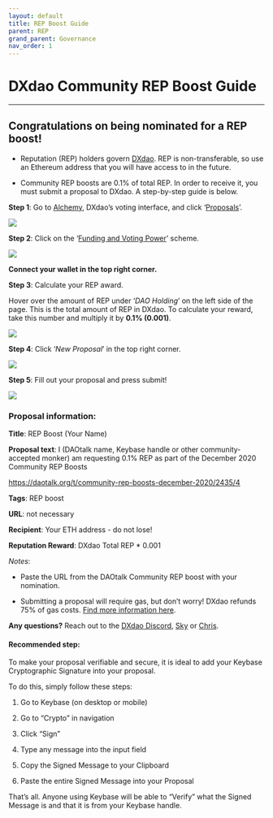 ```yaml
---
layout: default
title: REP Boost Guide
parent: REP
grand_parent: Governance
nav_order: 1
---
```


# DXdao Community REP Boost Guide

___

## Congratulations on being nominated for a REP boost!
    
-   Reputation (REP) holders govern [DXdao](https://ipfs.io/ipfs/QmfGgQYwL4ZrXLVshYuwH2WHeSvPFQCDXeYTzPPFReCJqJ). REP is non-transferable, so use an Ethereum address that you will have access to in the future.
    
-   Community REP boosts are 0.1% of total REP. In order to receive it, you must submit a proposal to DXdao. A step-by-step guide is below.
  
**Step 1**: Go to [Alchemy](https://alchemy.daostack.io/dao/0x519b70055af55a007110b4ff99b0ea33071c720a), DXdao’s voting interface, and click ‘[Proposals](https://alchemy.daostack.io/dao/0x519b70055af55a007110b4ff99b0ea33071c720a/schemes)’.

[![](https://lh6.googleusercontent.com/0jA1TTxylT3Cr9t3sFj4TARkMRXbbrJcz1lntrdZ0HaalUMov-yg_q7VDDcupTOeZVPnR7hS3wS0k8B662wXNW5UPbqqh1D3c1wZedtv47Gvr0OBINAzfeTvXfT5a8nr_3Bj6QBp)](https://alchemy.daostack.io/dao/0x519b70055af55a007110b4ff99b0ea33071c720a/schemes)


**Step 2**: Click on the ‘[Funding and Voting Power](https://alchemy.daostack.io/dao/0x519b70055af55a007110b4ff99b0ea33071c720a/scheme/0x28d5c82734905e9708c4d1332ba6d4753ac04836a4fcf4c5451c2dc5d5d76237)’ scheme.
  

[![](https://lh3.googleusercontent.com/mTYOgQ053mG205ViLr1W-kPD4t99iod2HXZ5aFPXrpZG-q3OkR8D18pEcMzWHfe55_64PqX1-y141ySzrY8qrL0zKskJICb1RKvKKqgjO65wDRkb2j0yOHgOJ3y3StVMNyipLN_K)](https://alchemy.daostack.io/dao/0x519b70055af55a007110b4ff99b0ea33071c720a/scheme/0x28d5c82734905e9708c4d1332ba6d4753ac04836a4fcf4c5451c2dc5d5d76237)

**Connect your wallet in the top right corner.**

**Step 3**: Calculate your REP award.

Hover over the amount of REP under ‘*DAO Holding*’ on the left side of the page. This is the total amount of REP in DXdao. To calculate your reward, take this number and multiply it by **0.1% (0.001)**.

![](https://lh4.googleusercontent.com/PpRh8R3hvQ5_X5LwdDNSFTr0LUxezd-JwvdmstrrWdbY8gd2zeg2o-hbh1LBHbge7jYwX9pnKlgcjw-6fsva6SVA84qoxIKM-L7bGgb72smQdUJa5fj6BzbpQlmPuRSkXjAt291B)

  
  

**Step 4**: Click ‘*New Proposal*’ in the top right corner.

![](https://lh4.googleusercontent.com/nS-uoYHe6f9xZslEBJJaYnHA8aZS9WXaO-Br4aYJU1gOPHpIGH_V-qBEpk_xG-1FWu22mJstMvJxPFsQpm4x1cW9QjUSXdYNNNci0J4BmilZjcrVsqmCF5tPI6GsTBE5-i71xOP5)

  

**Step 5**: Fill out your proposal and press submit!

![](https://lh3.googleusercontent.com/qliDiK6FnMM7hMgj1LgQcxTrnAGzAcGaFDn-w1c--_WUvguZwiiIr6miLoYtE0sikjXUm2x5Esfs337VEx2YXy3jDOpzYIEmPLcv3nvJV7MqX0Nk9S-heRk_NNmO4NaCjXtRk04b)


### Proposal information:

**Title**: REP Boost (Your Name)

**Proposal text**: I (DAOtalk name, Keybase handle or other community-accepted monker) am requesting 0.1% REP as part of the December 2020 Community REP Boosts

https://daotalk.org/t/community-rep-boosts-december-2020/2435/4

**Tags**: REP boost

**URL**: not necessary

**Recipient**: Your ETH address - do not lose!

**Reputation Reward**: DXdao Total REP * 0.001

*Notes*:

-   Paste the URL from the DAOtalk Community REP boost with your nomination.
    
-   Submitting a proposal will require gas, but don’t worry! DXdao refunds 75% of gas costs. [Find more information here](https://daotalk.org/t/dxdao-governance-refunds-round-2/2361).
    
**Any questions?** Reach out to the [DXdao Discord](https://discord.gg/4QXEJQkvHH), [Sky](https://daotalk.org/u/sky) or [Chris](https://daotalk.org/u/Powers).

#### Recommended step:  
  
To make your proposal verifiable and secure, it is ideal to add your Keybase Cryptographic Signature into your proposal.

To do this, simply follow these steps:

1.  Go to Keybase (on desktop or mobile)
    
2.  Go to “Crypto” in navigation
    
3.  Click “Sign”
    
4.  Type any message into the input field
    
5.  Copy the Signed Message to your Clipboard
    
6.  Paste the entire Signed Message into your Proposal

That’s all. Anyone using Keybase will be able to “Verify” what the Signed Message is and that it is from your Keybase handle.